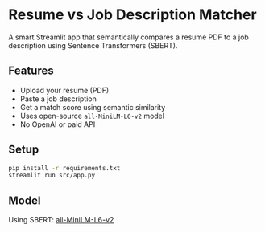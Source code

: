 # Resume vs Job Description Matcher

A smart Streamlit app that semantically compares a resume PDF to a job description using Sentence Transformers (SBERT).

## Features
- Upload your resume (PDF)
- Paste a job description
- Get a match score using semantic similarity
- Uses open-source `all-MiniLM-L6-v2` model
- No OpenAI or paid API

## Setup

```bash
pip install -r requirements.txt
streamlit run src/app.py
```

## Model
Using SBERT: [all-MiniLM-L6-v2](https://www.sbert.net/docs/pretrained_models.html)
